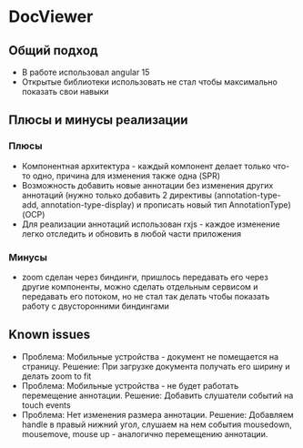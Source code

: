 # DocViewer

## Общий подход

- В работе использовал angular 15
- Открытые библиотеки использовать не стал чтобы максимально показать свои навыки


## Плюсы и минусы реализации

### Плюсы

- Компонентная архитектура - каждый компонент делает только что-то одно, причина для изменения также одна (SPR)
- Возможность добавить новые аннотации без изменения других аннотаций (нужно только добавить 2 директивы (annotation-type-add, annotation-type-display) и прописать новый тип AnnotationType)  (OCP)
- Для реализации аннотаций использован rxjs - каждое изменение легко отследить и обновить в любой части приложения

### Минусы

- zoom сделан через биндинги, пришлось передавать его через другие компоненты, можно сделать отдельным сервисом и передавать его потоком, но не стал так делать чтобы показать работу с двусторонними биндингами

## Known issues

- Проблема: Мобильные устройства - документ не помещается на страницу. 
Решение: При загрузке документа получать его ширину и делать zoom to fit
- Проблема: Мобильные устройства - не будет работать перемещение аннотации.
Решение: Добавить слушатели событий на touch events
- Проблема: Нет изменения размера аннотации.
Решение: Добавляем handle в правый нижний угол, слушаем на нем события mousedown, mousemove, mouse up - аналогично перемещению аннотации.
